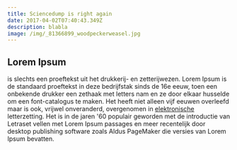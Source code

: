 ```yaml
---
title: Sciencedump is right again
date: 2017-04-02T07:40:43.349Z
description: blabla
image: /img/_81366899_woodpeckerweasel.jpg
---
```


## **Lorem Ipsum**

is slechts een proeftekst uit het drukkerij- en zetterijwezen. Lorem Ipsum is de standaard proeftekst in deze bedrijfstak sinds de 16e eeuw, toen een onbekende drukker een zethaak met letters nam en ze door elkaar husselde om een font-catalogus te maken. Het heeft niet alleen vijf eeuwen overleefd maar is ook, vrijwel onveranderd, overgenomen in [elektronische](/cxcxcxc) letterzetting. Het is in de jaren '60 populair geworden met de introductie van Letraset vellen met Lorem Ipsum passages en meer recentelijk door desktop publishing software zoals Aldus PageMaker die versies van Lorem Ipsum bevatten.